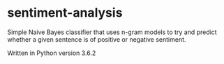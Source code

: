 # sentiment-analysis

Simple Naive Bayes classifier that uses n-gram models to try and predict whether a given sentence is of positive or negative sentiment.

Written in Python version 3.6.2
